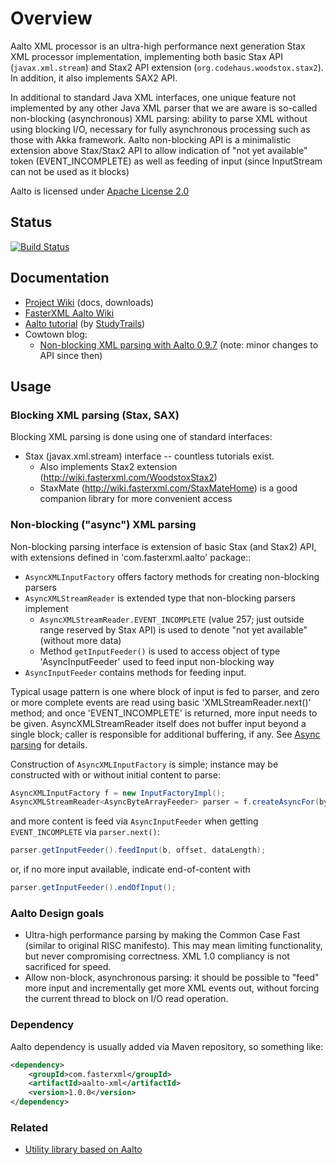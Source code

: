 # Overview

Aalto XML processor is an ultra-high performance next generation Stax XML processor implementation, implementing both
basic Stax API (`javax.xml.stream`) and Stax2 API extension (`org.codehaus.woodstox.stax2`).
In addition, it also implements SAX2 API.

In additional to standard Java XML interfaces, one unique feature not implemented by any other Java XML parser
that we are aware is so-called non-blocking (asynchronous) XML parsing: ability to parse XML without using
blocking I/O, necessary for fully asynchronous processing such as those with Akka framework.
Aalto non-blocking API is a minimalistic extension above Stax/Stax2 API to allow indication of "not yet available" token (EVENT_INCOMPLETE) as well as feeding of input (since InputStream can not be used as it blocks)

Aalto is licensed under [Apache License 2.0](http://www.apache.org/licenses/LICENSE-2.0.txt)

## Status

[![Build Status](https://travis-ci.org/FasterXML/aalto-xml.svg)](https://travis-ci.org/FasterXML/aalto-xml)

## Documentation

* [Project Wiki](https://github.com/FasterXML/aalto-xml/wiki) (docs, downloads)
* [FasterXML Aalto Wiki](http://wiki.fasterxml.com/AaltoHome)
* [Aalto tutorial](http://www.studytrails.com/java/xml/aalto/java-xml-aalto-introduction.jsp) (by [StudyTrails](http://www.studytrails.com))
* Cowtown blog:
    * [Non-blocking XML parsing with Aalto 0.9.7](http://www.cowtowncoder.com/blog/archives/2011/03/entry_451.html) (note: minor changes to API since then)

## Usage

### Blocking XML parsing (Stax, SAX)

Blocking XML parsing is done using one of standard interfaces:

* Stax (javax.xml.stream) interface -- countless tutorials exist.
    * Also implements Stax2 extension (http://wiki.fasterxml.com/WoodstoxStax2)
    * StaxMate (http://wiki.fasterxml.com/StaxMateHome) is a good companion library for more convenient access

### Non-blocking ("async") XML parsing

Non-blocking parsing interface is extension of basic Stax (and Stax2) API, with extensions defined in 'com.fasterxml.aalto' package::

* `AsyncXMLInputFactory` offers factory methods for creating non-blocking parsers
* `AsyncXMLStreamReader` is extended type that non-blocking parsers implement
    * `AsyncXMLStreamReader.EVENT_INCOMPLETE` (value 257; just outside range reserved by Stax API) is used to denote "not yet available" (without more data)
    * Method `getInputFeeder()` is used to access object of type 'AsyncInputFeeder' used to feed input non-blocking way
* `AsyncInputFeeder` contains methods for feeding input.

Typical usage pattern is one where block of input is fed to parser, and zero or more complete events are read using basic 'XMLStreamReader.next()' method; and once 'EVENT_INCOMPLETE' is returned, more input needs to be given. AsyncXMLStreamReader itself does not buffer input beyond a single block; caller is responsible for additional buffering, if any.
See [Async parsing](Code-sample:-Async-parsing) for details.

Construction of `AsyncXMLInputFactory` is simple; instance may be constructed with or without initial content to parse:

```java
AsyncXMLInputFactory f = new InputFactoryImpl();
AsyncXMLStreamReader<AsyncByteArrayFeeder> parser = f.createAsyncFor(byteArray);
```

and more content is feed via `AsyncInputFeeder` when getting `EVENT_INCOMPLETE` via `parser.next()`:

```java
parser.getInputFeeder().feedInput(b, offset, dataLength);
```

or, if no more input available, indicate end-of-content with

```java
parser.getInputFeeder().endOfInput();
```

### Aalto Design goals

* Ultra-high performance parsing by making the Common Case Fast (similar to original RISC manifesto). This may mean limiting functionality, but never compromising correctness. XML 1.0 compliancy is not sacrificed for speed.
* Allow non-block, asynchronous parsing: it should be possible to "feed" more input and incrementally get more XML events out, without forcing the current thread to block on I/O read operation. 

### Dependency

Aalto dependency is usually added via Maven repository, so something like:

```xml
<dependency>
    <groupId>com.fasterxml</groupId>
    <artifactId>aalto-xml</artifactId>
    <version>1.0.0</version>
</dependency>
```

### Related

* [Utility library based on Aalto](https://github.com/skjolber/async-stax-utils)
